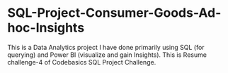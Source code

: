 # SQL-Project-Consumer-Goods-Ad-hoc-Insights
This is a Data Analytics project I have done primarily using SQL (for querying) and Power BI (visualize and gain Insights). This is Resume challenge-4 of Codebasics SQL Project Challenge.
